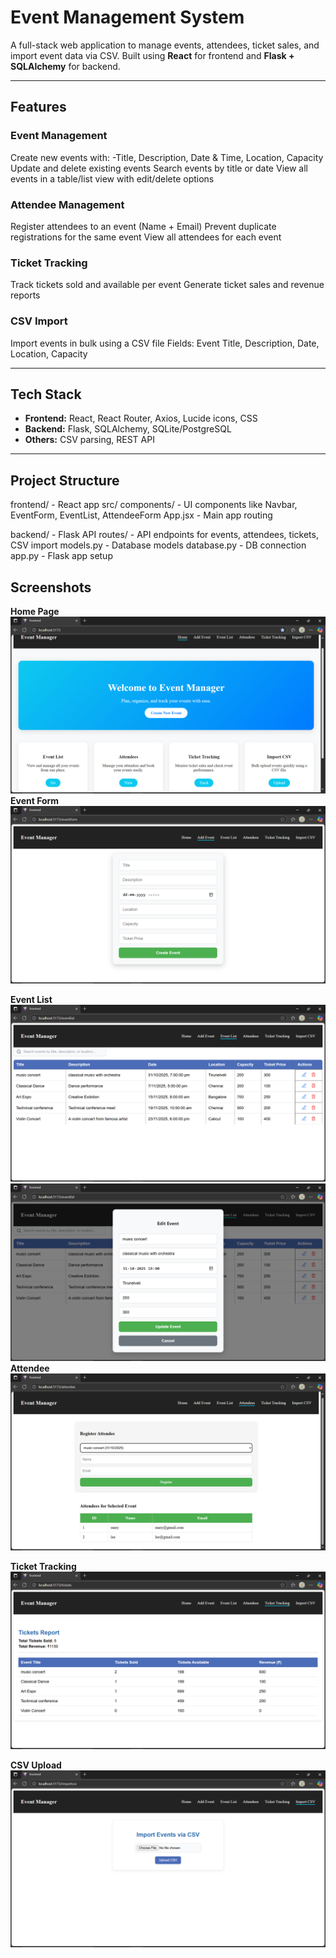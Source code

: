 # Event Management System

A full-stack web application to manage events, attendees, ticket sales, and import event data via CSV. Built using **React** for frontend and **Flask + SQLAlchemy** for backend.

--- 

## **Features**

### Event Management
Create new events with:
 -Title, Description, Date & Time, Location, Capacity
Update and delete existing events
Search events by title or date
View all events in a table/list view with edit/delete options

### Attendee Management
Register attendees to an event (Name + Email)
Prevent duplicate registrations for the same event
View all attendees for each event

### Ticket Tracking
Track tickets sold and available per event
Generate ticket sales and revenue reports

### CSV Import
Import events in bulk using a CSV file
Fields: Event Title, Description, Date, Location, Capacity

---

## **Tech Stack**

- **Frontend:** React, React Router, Axios, Lucide icons, CSS
- **Backend:** Flask, SQLAlchemy, SQLite/PostgreSQL
- **Others:** CSV parsing, REST API

---

## **Project Structure**
frontend/ - React app
  src/
    components/ - UI components like Navbar, EventForm, EventList, AttendeeForm
    App.jsx - Main app routing
    
backend/ - Flask API
  routes/ - API endpoints for events, attendees, tickets, CSV import
  models.py - Database models
  database.py - DB connection
  app.py - Flask app setup
 
## Screenshots

**Home Page**  
![Home Page](src/assets/Home.png)
**Event Form**  
![EventForm](src/assets/Event%20Form.png)

**Event List**  
![EventList](src/assets/Event%20list.png)
![EventList](src/assets/Event%20List%202.png)
**Attendee** 
![Attendee](src/assets/Attendee%20Form.png)

**Ticket Tracking**  
![Ticket Tracking](src/assets/Ticket.png)

**CSV Upload**  
![CSV Upload](src/assets/CSV.png)
